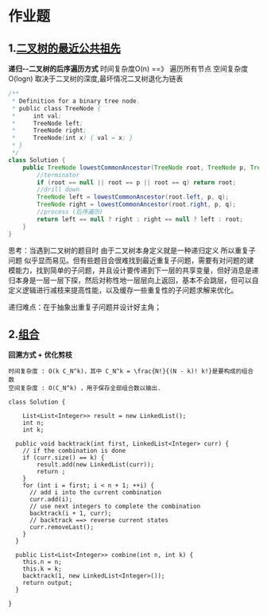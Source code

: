 

# 作业题 

## 1.[二叉树的最近公共祖先](https://leetcode-cn.com/problems/lowest-common-ancestor-of-a-binary-tree/) 
**递归--二叉树的后序遍历方式**
时间复杂度O(n) ==》 遍历所有节点
空间复杂度O(logn) 取决于二叉树的深度,最坏情况二叉树退化为链表

```java
/**
 * Definition for a binary tree node.
 * public class TreeNode {
 *     int val;
 *     TreeNode left;
 *     TreeNode right;
 *     TreeNode(int x) { val = x; }
 * }
 */
class Solution {
    public TreeNode lowestCommonAncestor(TreeNode root, TreeNode p, TreeNode q) {
        //terminator
        if (root == null || root == p || root == q) return root;
        //drill down 
        TreeNode left = lowestCommonAncestor(root.left, p, q);
        TreeNode right = lowestCommonAncestor(root.right, p, q);
        //process (后序遍历)
        return left == null ? right : right == null ? left : root;
    }
}
```

思考：当遇到二叉树的题目时 由于二叉树本身定义就是一种递归定义 所以重复子问题 似乎显而易见。但有些题目会很难找到最近重复子问题，需要有对问题的建模能力，找到简单的子问题，并且设计要传递到下一层的共享变量，但好消息是递归本身是一层一层下探，然后对称性地一层层向上返回，基本不会跳层，但可以自定义逻辑进行减枝来提高性能，以及缓存一些重复性的子问题求解来优化。

递归难点：在于抽象出重复子问题并设计好主角；



## 2.[组合](https://leetcode-cn.com/problems/combinations/) 

**回溯方式 + 优化剪枝**

```
时间复杂度 : O(k C_N^k)，其中 C_N^k = \frac{N!}{(N - k)! k!}是要构成的组合数
空间复杂度 : O(C_N^k) ，用于保存全部组合数以输出.
```

```
class Solution {

    List<List<Integer>> result = new LinkedList();
    int n;
    int k;

  public void backtrack(int first, LinkedList<Integer> curr) {
    // if the combination is done
    if (curr.size() == k) {
        result.add(new LinkedList(curr));
        return ;
    }
    for (int i = first; i < n + 1; ++i) {
      // add i into the current combination
      curr.add(i);
      // use next integers to complete the combination
      backtrack(i + 1, curr);
      // backtrack ==> reverse current states
      curr.removeLast();
    }
  }

  public List<List<Integer>> combine(int n, int k) {
    this.n = n;
    this.k = k;
    backtrack(1, new LinkedList<Integer>());
    return output;
  }

}


```

